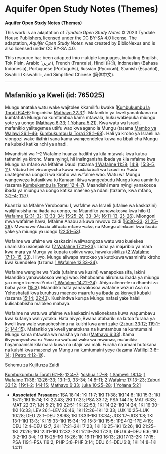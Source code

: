 # Aquifer Open Study Notes (Themes)

**Aquifer Open Study Notes (Themes)**

This work is an adaptation of *Tyndale Open Study Notes* © 2023 Tyndale House Publishers, licensed under the CC BY\-SA 4\.0 license. The adaptation, *Aquifer Open Study Notes*, was created by BiblioNexus and is also licensed under CC BY\-SA 4\.0\.

This resource has been adapted into multiple languages, including English, Tok Pisin, Arabic (عربي), French (Français), Hindi (हिंदी), Indonesian (Bahasa Indonesia), Portuguese (Português), Russian (Русский), Spanish (Español), Swahili (Kiswahili), and Simplified Chinese (简体中文).



--------------------------------

## Mafanikio ya Kweli (id: 765025)

Mungu anataka watu wake wajitolee kikamilifu kwake ([Kumbukumbu la Torati 6:4–6](https://ref.ly/Deut6:4-Deut6:6); linganisha [Mathayo 22:37](https://ref.ly/Matt22:37)). Mafanikio ya kweli yanatokana na kumtafuta Mungu na kumtambua kama mtawala, huku wakiepuka miungu yote ya uongo ([Mathayo 6:33](https://ref.ly/Matt6:33); [1 Yohana 5:21](https://ref.ly/1John5:21)). Kwa watu wa Israeli, mafanikio yalitegemea utiifu wao kwa agano la Mungu (tazama [Mambo ya Walawi 26:1–46](https://ref.ly/Lev26:1-Lev26:46); [Kumbukumbu la Torati 28:1–68](https://ref.ly/Deut28:1-Deut28:68)). Hali ya kiroho ya Israeli na viongozi wake iliathiri sana kama wangeendelea kuwa na kibali cha Mungu na kubaki katika nchi ya ahadi.

Mwandishi wa 1–2 Wafalme huanza hadithi ya kila mtawala kwa kutoa tathmini ya kiroho. Mara nyingi, hii inalinganisha ibada ya kila mfalme kwa Mungu na mfano wa Mfalme Daudi (tazama [1 Wafalme 11:38](https://ref.ly/1Kgs11:38); [14:8](https://ref.ly/1Kgs14:8); [15:3–5](https://ref.ly/1Kgs15:3-1Kgs15:5), [11](https://ref.ly/1Kgs15:11)). Vitabu hivi vinaonyesha kuwa mustakabali wa Israeli na Yuda unategemea uongozi wa kiroho wa wafalme wao. Watu wa Mungu wangeweza kufanikiwa tu Kanaani ikiwa wangeabudu Mungu kwa uaminifu (tazama [Kumbukumbu la Torati 12:4–7](https://ref.ly/Deut12:4-Deut12:7)). Maandishi mara nyingi yanakosoa ibada ya miungu ya uongo katika maeneo ya ndani (tazama, kwa mfano, [3:2–4](https://ref.ly/1Kgs3:2-1Kgs3:4); [11:7](https://ref.ly/1Kgs11:7)).

Kuanzia na Mfalme Yeroboamu I, wafalme wa Israeli (ufalme wa kaskazini) walijihusisha na ibada ya uongo, na Maandiko yanawakosoa kwa hilo ([1 Wafalme 12:31–32](https://ref.ly/1Kgs12:31-1Kgs12:32); [13:33–34](https://ref.ly/1Kgs13:33-1Kgs13:34); [15:25–26](https://ref.ly/1Kgs15:25-1Kgs15:26), [33–34](https://ref.ly/1Kgs15:33-1Kgs15:34); [16:11–13](https://ref.ly/1Kgs16:11-1Kgs16:13), [25–26](https://ref.ly/1Kgs16:25-1Kgs16:26)). Miongoni mwa wafalme hawa, Mfalme Ahabu alikuwa mwovu zaidi ([16:30–33](https://ref.ly/1Kgs16:30-1Kgs16:33); [21:25–26](https://ref.ly/1Kgs21:25-1Kgs21:26)). Mwanawe Ahazia alifuata mfano wake, na Mungu alimlaani kwa ibada yake ya miungu ya uongo ([22:51–53](https://ref.ly/1Kgs22:51-1Kgs22:53)).

Wafalme wa ufalme wa kaskazini waliwaongoza watu wao kuelekea uhamisho usioepukika ([2 Wafalme 17:21–23](https://ref.ly/2Kgs17:21-2Kgs17:23)). Licha ya majaribio ya mara kwa mara ya Mungu ya kupata usikivu wao, hawakusikiliza ([2 Wafalme 17:13–15](https://ref.ly/2Kgs17:13-2Kgs17:15), [23](https://ref.ly/2Kgs17:23)). Hivyo, Mungu aliwapa matokeo ya kutokuwa waaminifu kiroho kwa kuendelea (tazama [1 Wafalme 13:33–34](https://ref.ly/1Kgs13:33-1Kgs13:34)).

Wafalme wengine wa Yuda (ufalme wa kusini) wanapokea sifa, lakini Maandiko yanawakosoa wengi wao. Rehoboamu aliruhusu ibada ya miungu ya uongo kuenea Yuda ([1 Wafalme 14:22–24](https://ref.ly/1Kgs14:22-1Kgs14:24)). Abiya aliendeleza dhambi za baba yake ([15:3](https://ref.ly/1Kgs15:3)). Maandiko hata yanawakosoa wafalme wazuri Asa na Yehoshafati kwa kuruhusu maeneo maarufu ya ibada za kienyeji kubaki (tazama [15:14](https://ref.ly/1Kgs15:14); [22:43](https://ref.ly/1Kgs22:43)). Kushindwa kumpa Mungu nafasi yake halali kulisababisha matokeo mabaya.

Wafalme na watu wa ufalme wa kaskazini walionekana kuwa wapumbavu kwa kufanya walivyotaka. Hata hivyo, Bwana atabariki na kutoa furaha ya kweli kwa wale wanaoheshimu na kuishi kwa amri zake ([Zaburi 33:12](https://ref.ly/Ps33:12); [119:1–2](https://ref.ly/Ps119:1-Ps119:2); [144:15](https://ref.ly/Ps144:15)). Mafanikio ya kweli yanatokana na kumtambua na kumtumaini Mungu kama mtawala wa maisha ya mtu ([Mathayo 6:33](https://ref.ly/Matt6:33)). Kama ilivyoonyeshwa na Yesu na wafuasi wake wa mwanzo, mafanikio hayamaanishi kila mara kuwa na utajiri wa mali. Furaha na amani hutokana na kuishi kwa mapenzi ya Mungu na kumtumaini yeye (tazama [Wafilipi 3:8–14](https://ref.ly/Phil3:8-Phil3:14); [1 Petro 4:12–19](https://ref.ly/1Pet4:12-1Pet4:19)).

Sehemu za Kujifunza Zaidi

[Kumbukumbu la Torati 6:1–8](https://ref.ly/Deut6:1-Deut6:8); [12:4–7](https://ref.ly/Deut12:4-Deut12:7); [Yoshua 1:7–8](https://ref.ly/Josh1:7-Josh1:8); [1 Samweli 18:14](https://ref.ly/1Sam18:14); [1 Wafalme 11:38](https://ref.ly/1Kgs11:38); [12:26–33](https://ref.ly/1Kgs12:26-1Kgs12:33); [13:1–3](https://ref.ly/1Kgs13:1-1Kgs13:3), [33–34](https://ref.ly/1Kgs13:33-1Kgs13:34); [14:8–11](https://ref.ly/1Kgs14:8-1Kgs14:11); [2 Wafalme 17:13–23](https://ref.ly/2Kgs17:13-2Kgs17:23); [Zaburi 33:12](https://ref.ly/Ps33:12); [119:1–2](https://ref.ly/Ps119:1-Ps119:2); [144:15](https://ref.ly/Ps144:15); [Mathayo 6:33](https://ref.ly/Matt6:33); [Luka 10:25–28](https://ref.ly/Luke10:25-Luke10:28); [1 Yohana 5:21](https://ref.ly/1John5:21)

* **Associated Passages:** 1SA 18:14; 1KI 11:7; 1KI 11:38; 1KI 14:8; 1KI 15:3; 1KI 15:11; 1KI 15:14; 1KI 22:43; 2KI 17:23; PSA 33:12; PSA 144:15; MAT 6:33; MAT 22:37; 1JN 5:21; 1KI 22:51–1KI 22:53; 1KI 14:22–1KI 14:24; 1KI 16:30–1KI 16:33; LEV 26:1–LEV 26:46; 1KI 12:26–1KI 12:33; LUK 10:25–LUK 10:28; DEU 28:1–DEU 28:68; 1KI 13:33–1KI 13:34; JOS 1:7–JOS 1:8; 1KI 13:1–1KI 13:3; 1KI 15:33–1KI 15:34; 1KI 15:3–1KI 15:5; 1PE 4:12–1PE 4:19; DEU 12:4–DEU 12:7; 2KI 17:21–2KI 17:23; 1KI 16:25–1KI 16:26; 1KI 21:25–1KI 21:26; 1KI 12:31–1KI 12:32; 2KI 17:13–2KI 17:23; DEU 6:4–DEU 6:6; 1KI 3:2–1KI 3:4; 1KI 15:25–1KI 15:26; 1KI 16:11–1KI 16:13; 2KI 17:13–2KI 17:15; PSA 119:1–PSA 119:2; PHP 3:8–PHP 3:14; DEU 6:1–DEU 6:8; 1KI 14:8–1KI 14:11

